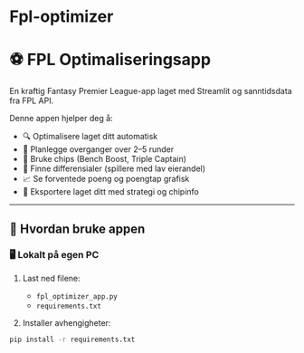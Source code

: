 # Fpl-optimizer
# ⚽ FPL Optimaliseringsapp

En kraftig Fantasy Premier League-app laget med Streamlit og sanntidsdata fra FPL API.

Denne appen hjelper deg å:

- 🔍 Optimalisere laget ditt automatisk
- 📅 Planlegge overganger over 2–5 runder
- 🎯 Bruke chips (Bench Boost, Triple Captain)
- 🧨 Finne differensialer (spillere med lav eierandel)
- 📈 Se forventede poeng og poengtap grafisk
- 💾 Eksportere laget ditt med strategi og chipinfo

---

## 🚀 Hvordan bruke appen

### 🖥️ Lokalt på egen PC

1. Last ned filene:
   - `fpl_optimizer_app.py`
   - `requirements.txt`

2. Installer avhengigheter:
```bash
pip install -r requirements.txt
